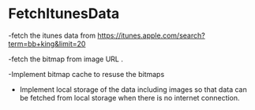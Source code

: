 # FetchItunesData

-fetch the itunes data from  https://itunes.apple.com/search?term=bb+king&limit=20

-fetch the bitmap from image URL .

-Implement bitmap cache to resuse the bitmaps 

- Implement local storage of the data including images so that data can be fetched from local storage when there is no internet connection.
